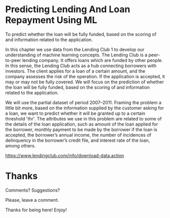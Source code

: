# Predicting Lending And Loan Repayment Using ML

To predict whether the loan will be fully funded, based on the scoring of and information related to the application.

In this chapter we use data from the Lending Club 1 to develop our understanding of machine learning concepts. The Lending Club is a peer-to-peer lending company. It offers loans which are funded by other people. In this sense, the Lending Club acts as a hub connecting borrowers with investors. The client applies for a loan of a certain amount, and the company assesses the risk of the operation. If the application is accepted, it may or may not be fully covered. We will focus on the prediction of whether the loan will be fully funded, based on the scoring of and information related to the application.

We will use the partial dataset of period 2007–2011. Framing the problem a little bit more, based on the information supplied by the customer asking for a loan, we want to predict whether it will be granted up to a certain threshold 'thr'. The attributes we use in this problem are related to some of the details of the loan application, such as amount of the loan applied for the borrower, monthly payment to be made by the borrower if the loan is accepted, the borrower’s annual income, the number of incidences of delinquency in the borrower’s credit file, and interest rate of the loan, among others.

https://www.lendingclub.com/info/download-data.action

# Thanks

Comments? Suggestions?

Please, leave a comment.

Thanks for being here! Enjoy!
